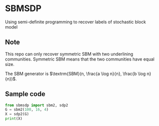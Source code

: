 # SBMSDP
Using semi-definite programming to recover labels of stochastic block model

## Note
This repo can only recover symmetric SBM with two underlining communities.
Symmetric SBM means that the two communities have equal size.

The SBM generator is $\textrm{SBM}(n, \frac{a \log n}{n}, \frac{b \log n}{n})$.

## Sample code
```Python
from sbmsdp import sbm2, sdp2
G = sbm2(100, 16, 4)
X = sdp2(G)
print(X)
```
